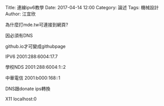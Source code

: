 Title: 連線ipv6教學 
Date: 2017-04-14 12:00
Category: 論述
Tags: 機械設計
Author: 江宜欣
 

為什麼打mde.tw可連接到網頁?

因必須有DNS   

github.io才可變成githubpage

IPV6 2001:288:6004:17.7

學校NDS 2001:288:6004:1::2

中華電信 2001:b000:168::1

DNS跟donate ips轉換

X11 localhost:0 